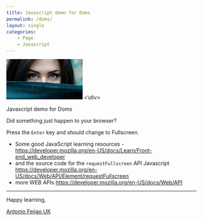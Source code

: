 ```yaml
---
title: Javascript demo for Doms
permalink: /doms/
layout: single
categories:
    - Page
    - Javascript
---
```


<div id="main_frame"></div>


<div>
    <img id="image" src="/assets/images/alexandru-zdrobau-4bmtMXGuVqo-unsplash-small.jpg" alt="Girl's eyes, don't move your mouse our her!" width="40%" height="40%">
<\div>

Javascript demo for Doms

Did something just happen to your browser?

Press the `Enter` key and should change to Fullscreen.

* Some good JavaScript learning resources - <https://developer.mozilla.org/en-US/docs/Learn/Front-end_web_developer>
* and the source code for the `requestFullscreen` API Javascript <https://developer.mozilla.org/en-US/docs/Web/API/Element/requestFullscreen>
* more WEB APIs <https://developer.mozilla.org/en-US/docs/Web/API>

---

Happy learning,

[Antonio Feijao UK](https://www.antoniofeijao.com/)

<script src="/assets/js/demo-for-doms.js"></script>
